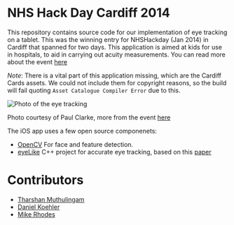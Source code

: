 NHS Hack Day Cardiff 2014
==========================

This repository contains source code for our implementation of eye tracking on a tablet. This was the winning entry for NHSHackday (Jan 2014) in Cardiff that spanned for two days. This application is aimed at kids for use in hospitals, to aid in carrying out acuity measurements. You can read more about the event [here](http://blogs.cardiff.ac.uk/development/2014/01/26/nhs-hack-day/)

*Note*: There is a vital part of this application missing, which are the Cardiff Cards assets. We could not include them for copyright reasons, so the build will fail quoting `Asset Catalogue Compiler Error` due to this.

![Photo of the eye tracking](http://farm3.staticflickr.com/2865/12158869143_c05af1fd78.jpg)

Photo courtesy of Paul Clarke, more from the event [here](http://www.flickr.com/photos/paul_clarke/sets/72157640139264593/)

The iOS app uses a few open source componenets:
- [OpenCV](https://github.com/Itseez/opencv) For face and feature detection.
- [eyeLike](https://github.com/trishume/eyeLike) C++ project for accurate eye tracking, based on this [paper](http://www.inb.uni-luebeck.de/publikationen/pdfs/TiBa11b.pdf)

Contributors
==========================
 * [Tharshan Muthulingam](http://github.com/viperfx)
 * [Daniel Koehler](http://github.com/DanielKoehler)
 * [Mike Rhodes](http://github.com/mikerhodes)
